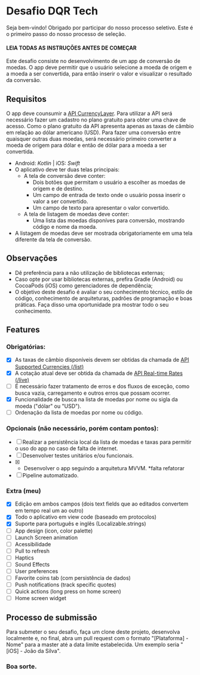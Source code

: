 # Desafio DQR Tech

Seja bem-vindo! Obrigado por participar do nosso processo seletivo. Este é o primeiro passo do nosso processo de seleção.

#### LEIA TODAS AS INSTRUÇÕES ANTES DE COMEÇAR

Este desafio consiste no desenvolvimento de um app de conversão de moedas. O app deve permitir que o usuário selecione a moeda de origem e a moeda a ser convertida, para então inserir o valor e visualizar o resultado da conversão.

## Requisitos

O app deve counsumir a [API CurrencyLayer](https://currencylayer.com/documentation). Para utilizar a API será necessário fazer um cadastro no plano gratuito para obter uma chave de acesso. Como o plano gratuito da API apresenta apenas as taxas de câmbio em relação ao dólar americano (USD).
Para fazer uma conversão entre quaisquer outras duas moedas, será necessário primeiro converter a moeda de origem para dólar e então de dólar para a moeda a ser convertida.

-   Android: _Kotlin_ | iOS: _Swift_
-   O aplicativo deve ter duas telas principais:
    -   A tela de conversão deve conter:
        -   Dois botões que permitam o usuário a escolher as moedas de origem e de destino.
        -   Um campo de entrada de texto onde o usuário possa inserir o valor a ser convertido.
        -   Um campo de texto para apresentar o valor convertido.
    -   A tela de listagem de moedas deve conter:
        -   Uma lista das moedas disponíves para conversão, mostrando código e nome da moeda.
-   A listagem de moedas deve ser mostrada obrigatoriamente em uma tela diferente da tela de conversão.

## Observações

-   Dê preferência para a não utilização de bibliotecas externas;
-   Caso opte por usar bibliotecas externas, prefira Gradle (Android) ou CocoaPods (iOS) como gerenciadores de dependência;
-   O objetivo deste desafio é avaliar o seu conhecimento técnico, estilo de código, conhecimento de arquiteturas, padrões de programação e boas práticas. Faça disso uma oportunidade pra mostrar todo o seu conhecimento.

## Features

### Obrigatórias:

-   [X] As taxas de câmbio disponíveis devem ser obtidas da chamada de [API Supported Currencies (/list)](https://currencylayer.com/documentation)
-   [X] A cotação atual deve ser obtida da chamada de [API Real-time Rates (/live)](https://currencylayer.com/documentation)
-   [ ] É necessário fazer tratamento de erros e dos fluxos de exceção, como busca vazia, carregamento e outros erros que possam ocorrer.
-   [X] Funcionalidade de busca na lista de moedas por nome ou sigla da moeda ("dólar" ou "USD").
-   [ ] Ordenação da lista de moedas por nome ou código.

### Opcionais (não necessário, porém contam pontos):

-   [ ] Realizar a persistência local da lista de moedas e taxas para permitir o uso do app no caso de falta de internet.
-   [ ] Desenvolver testes unitários e/ou funcionais.
-   [X] * Desenvolver o app seguindo a arquitetura MVVM. *falta refatorar
-   [ ] Pipeline automatizado.
### Extra (meu)
-   [X] Edição em ambos campos (dois text fields que ao editados convertem em tempo real um ao outro)
-   [X] Todo o aplicativo em view code (baseado em protocolos)
-   [X] Suporte para português e inglês (Localizable.strings)
-   [ ] App design (icon, color palette)
-   [ ] Launch Screen animation
-   [ ] Acessibilidade
-   [ ] Pull to refresh
-   [ ] Haptics
-   [ ] Sound Effects
-   [ ] User preferences
-   [ ] Favorite coins tab (com persistência de dados)
-   [ ] Push notifications (track specific quotes)
-   [ ] Quick actions (long press on home screen)
-   [ ] Home screen widget

## Processo de submissão

Para submeter o seu desafio, faça um clone deste projeto, desenvolva localmente e, no final, abra um pull request com o formato "[Plataforma] - Nome" para a master até a data limite estabelecida. Um exemplo seria "[iOS] - João da Silva".

### Boa sorte.
